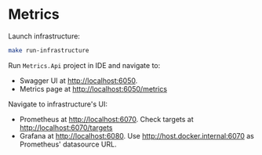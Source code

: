 # Metrics

Launch infrastructure:

```bash
make run-infrastructure
```

Run `Metrics.Api` project in IDE and navigate to:

- Swagger UI at <http://localhost:6050>.
- Metrics page at <http://localhost:6050/metrics>

Navigate to infrastructure's UI:

- Prometheus at <http://localhost:6070>. Check targets at <http://localhost:6070/targets>
- Grafana at <http://localhost:6080>. Use <http://host.docker.internal:6070> as Prometheus' datasource URL.
